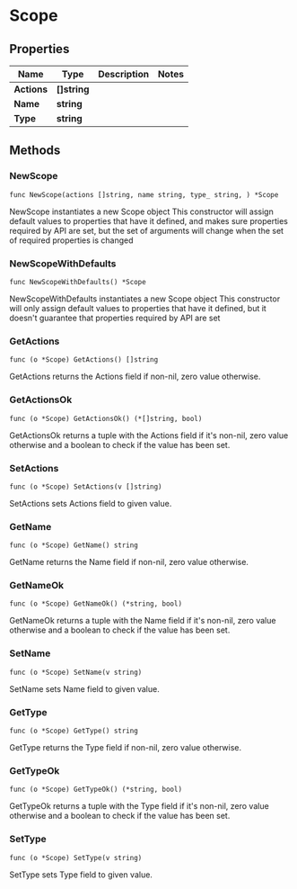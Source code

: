 # Scope

## Properties

|Name | Type | Description | Notes|
|------------ | ------------- | ------------- | -------------|
|**Actions** | **[]string** |  | |
|**Name** | **string** |  | |
|**Type** | **string** |  | |

## Methods

### NewScope

`func NewScope(actions []string, name string, type_ string, ) *Scope`

NewScope instantiates a new Scope object
This constructor will assign default values to properties that have it defined,
and makes sure properties required by API are set, but the set of arguments
will change when the set of required properties is changed

### NewScopeWithDefaults

`func NewScopeWithDefaults() *Scope`

NewScopeWithDefaults instantiates a new Scope object
This constructor will only assign default values to properties that have it defined,
but it doesn't guarantee that properties required by API are set

### GetActions

`func (o *Scope) GetActions() []string`

GetActions returns the Actions field if non-nil, zero value otherwise.

### GetActionsOk

`func (o *Scope) GetActionsOk() (*[]string, bool)`

GetActionsOk returns a tuple with the Actions field if it's non-nil, zero value otherwise
and a boolean to check if the value has been set.

### SetActions

`func (o *Scope) SetActions(v []string)`

SetActions sets Actions field to given value.


### GetName

`func (o *Scope) GetName() string`

GetName returns the Name field if non-nil, zero value otherwise.

### GetNameOk

`func (o *Scope) GetNameOk() (*string, bool)`

GetNameOk returns a tuple with the Name field if it's non-nil, zero value otherwise
and a boolean to check if the value has been set.

### SetName

`func (o *Scope) SetName(v string)`

SetName sets Name field to given value.


### GetType

`func (o *Scope) GetType() string`

GetType returns the Type field if non-nil, zero value otherwise.

### GetTypeOk

`func (o *Scope) GetTypeOk() (*string, bool)`

GetTypeOk returns a tuple with the Type field if it's non-nil, zero value otherwise
and a boolean to check if the value has been set.

### SetType

`func (o *Scope) SetType(v string)`

SetType sets Type field to given value.



